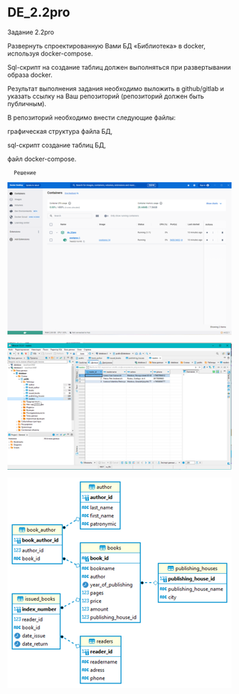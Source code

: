 ﻿# DE_2.2pro

Задание 2.2pro

Развернуть спроектированную Вами БД «Библиотека» в docker, используя docker-compose.

Sql-cкрипт на создание таблиц должен выполняться при развертывании образа docker.

Результат выполнения задания необходимо выложить в github/gitlab и указать ссылку на Ваш репозиторий (репозиторий должен быть публичным).

В репозиторий необходимо внести следующие файлы:

графическая структура файла БД,

sql-cкрипт создание таблиц БД,

файл docker-compose.

      Решение

![Image alt](https://github.com/MOMIV/DE_2.2pro/raw/main/Pic/2023-09-22_10-51-23.png)

![Image alt](https://github.com/MOMIV/DE_2.2pro/raw/main/Pic/2023-09-22_10-50-17.png)

![Image alt](https://github.com/MOMIV/DE_2.2pro/raw/main/database%20-%20public.png)
